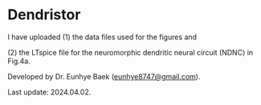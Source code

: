 # Dendristor

I have uploaded
(1) the data files used for the figures and 

(2) the LTspice file for the neuromorphic dendritic neural circuit (NDNC) in Fig.4a.

Developed by Dr. Eunhye Baek (eunhye8747@gmail.com).

Last update: 2024.04.02.
